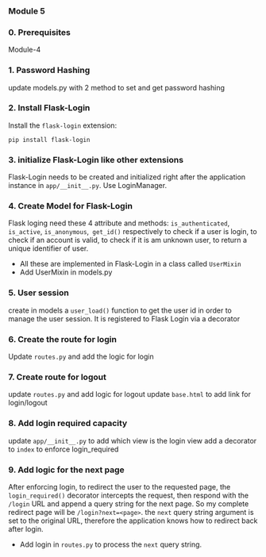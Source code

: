 ### Module 5

### 0. Prerequisites
Module-4

### 1. Password Hashing
update models.py with 2 method to set and get password hashing

### 2. Install Flask-Login
Install the `flask-login` extension:
```shell
pip install flask-login
```

### 3. initialize Flask-Login like other extensions
Flask-Login needs to be created and initialized right after the application instance in `app/__init__.py`. Use LoginManager.


### 4. Create Model for Flask-Login
Flask loging need these 4 attribute and methods:
`is_authenticated`, `is_active`, `is_anonymous`,` get_id()` respectively  to  check if a user is login, to check if an account is valid, to check if it is am unknown user, to return a unique identifier of user.
- All these  are implemented in Flask-Login in a class called `UserMixin` 
- Add UserMixin in models.py

### 5. User session
create in models a `user_load()` function to get the user id in order to manage the user session. It is registered to Flask Login  via a decorator

### 6. Create the route for login
Update `routes.py` and add the logic for login

### 7. Create route for logout
update `routes.py` and add logic for logout
update `base.html` to add link for login/logout

### 8. Add login required capacity
update `app/__init__.py` to add which view is the login view
add a decorator to `index` to enforce login_required

### 9. Add logic for the next page

After enforcing login, to redirect the user to the requested page, the `login_required()` decorator intercepts the request, then respond with the `/login` URL and append a query string for the next page. So my complete redirect page will be `/login?next=<page>`. the `next` query string argument is set to the original URL, therefore the application knows how to redirect back after login.
- Add login in `routes.py` to process the `next` query string.


